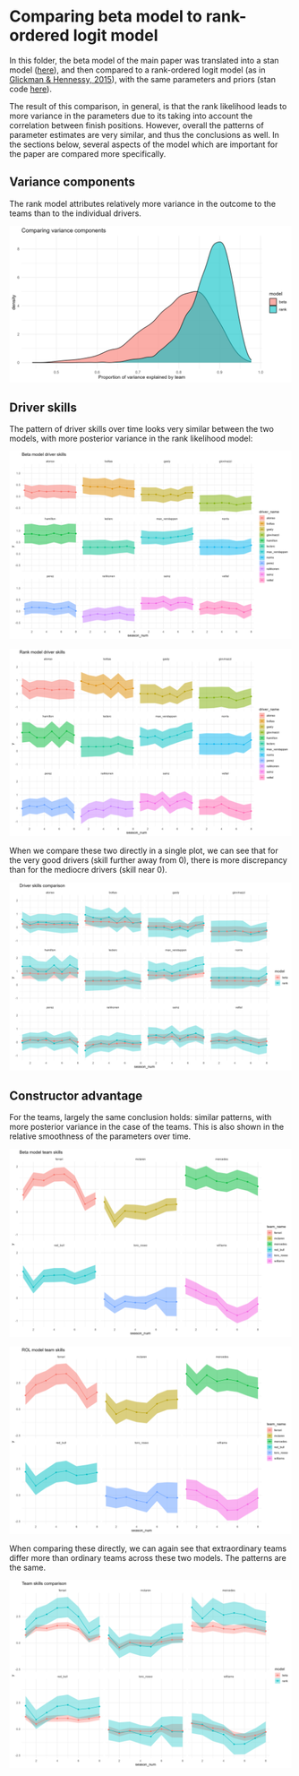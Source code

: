 # Comparing beta model to rank-ordered logit model
In this folder, the beta model of the main paper was translated into a stan model ([here](./beta_model.stan)), and then compared to a rank-ordered logit model (as in [Glickman & Hennessy, 2015](http://www.glicko.net/research/multicompetitor.pdf)), with the same parameters and priors (stan code [here](./rank_model.stan)).

The result of this comparison, in general, is that the rank likelihood leads to more variance in the parameters due to its taking into account the correlation between finish positions. However, overall the patterns of parameter estimates are very similar, and thus the conclusions as well. In the sections below, several aspects of the model which are important for the paper are compared more specifically.

## Variance components
The rank model attributes relatively more variance in the outcome to the teams than to the individual drivers.

![](./img/variance.png)


## Driver skills
The pattern of driver skills over time looks very similar between the two models, with more posterior variance in the rank likelihood model:

![](./img/beta_driver.png)

![](./img/rank_driver.png)

When we compare these two directly in a single plot, we can see that for the very good drivers (skill further away from 0), there is more discrepancy than for the mediocre drivers (skill near 0).

![](./img/driver_comparison.png)

## Constructor advantage
For the teams, largely the same conclusion holds: similar patterns, with more posterior variance in the case of the teams. This is also shown in the relative smoothness of the parameters over time.

![](./img/beta_team.png)

![](./img/rank_team.png)

When comparing these directly, we can again see that extraordinary teams differ more than ordinary teams across these two models. The patterns are the same.

![](./img/team_comparison.png)
